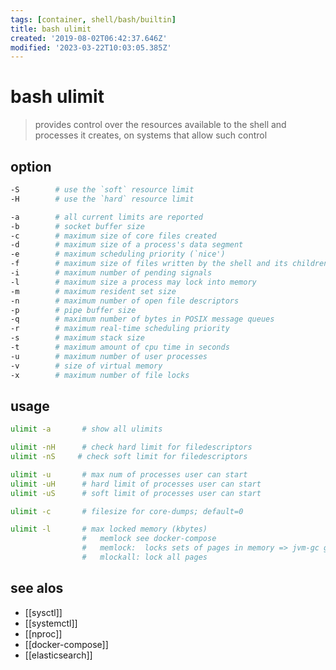 ```yaml
---
tags: [container, shell/bash/builtin]
title: bash ulimit
created: '2019-08-02T06:42:37.646Z'
modified: '2023-03-22T10:03:05.385Z'
---
```


# bash ulimit

> provides control over the resources available to the shell and processes it creates, on systems that allow such control

## option

```sh
-S        # use the `soft` resource limit
-H        # use the `hard` resource limit

-a        # all current limits are reported
-b        # socket buffer size
-c        # maximum size of core files created
-d        # maximum size of a process's data segment
-e        # maximum scheduling priority (`nice')
-f        # maximum size of files written by the shell and its children
-i        # maximum number of pending signals
-l        # maximum size a process may lock into memory
-m        # maximum resident set size
-n        # maximum number of open file descriptors
-p        # pipe buffer size
-q        # maximum number of bytes in POSIX message queues
-r        # maximum real-time scheduling priority
-s        # maximum stack size
-t        # maximum amount of cpu time in seconds
-u        # maximum number of user processes
-v        # size of virtual memory
-x        # maximum number of file locks
```

## usage

```sh
ulimit -a       # show all ulimits

ulimit -nH      # check hard limit for filedescriptors
ulimit -nS     # check soft limit for filedescriptors

ulimit -u       # max num of processes user can start
ulimit -uH      # hard limit of processes user can start
ulimit -uS      # soft limit of processes user can start

ulimit -c       # filesize for core-dumps; default=0

ulimit -l       # max locked memory (kbytes)
                #   memlock see docker-compose
                #   memlock:  locks sets of pages in memory => jvm-gc goes thorugh all pages of Heap !
                #   mlockall: lock all pages
```

## see alos

- [[sysctl]]
- [[systemctl]]
- [[nproc]]
- [[docker-compose]]
- [[elasticsearch]]

